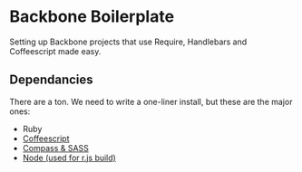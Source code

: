 # Backbone Boilerplate

Setting up Backbone projects that use Require, Handlebars and Coffeescript made easy.

## Dependancies
There are a ton. We need to write a one-liner install, but these are the major ones:
- Ruby
- [Coffeescript](http://coffeescript.org/#installation)
- [Compass & SASS](http://compass-style.org/install/)
- [Node (used for r.js build)](http://howtonode.org/how-to-install-nodejs)